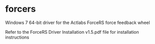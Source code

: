 forcers
=======

Windows 7 64-bit driver for the Actlabs ForceRS force feedback wheel

Refer to the ForceRS Driver Installation v1.5.pdf file for installation instructions
